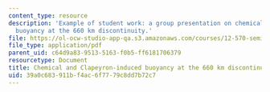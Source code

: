 ```yaml
---
content_type: resource
description: 'Example of student work: a group presentation on chemical and Clapeyron-induced
  buoyancy at the 660 km discontinuity.'
file: https://ol-ocw-studio-app-qa.s3.amazonaws.com/courses/12-570-seminar-in-geophysics-thermal-and-chemical-evolution-of-the-earth-spring-2005/39a0c683911bf4ac6f7779c8dd7b72c7_grp4prsnttn80305.pdf
file_type: application/pdf
parent_uid: c64d9a83-9513-5163-f0b5-ff6181706379
resourcetype: Document
title: Chemical and Clapeyron-induced buoyancy at the 660 km discontinuity
uid: 39a0c683-911b-f4ac-6f77-79c8dd7b72c7
---
```

